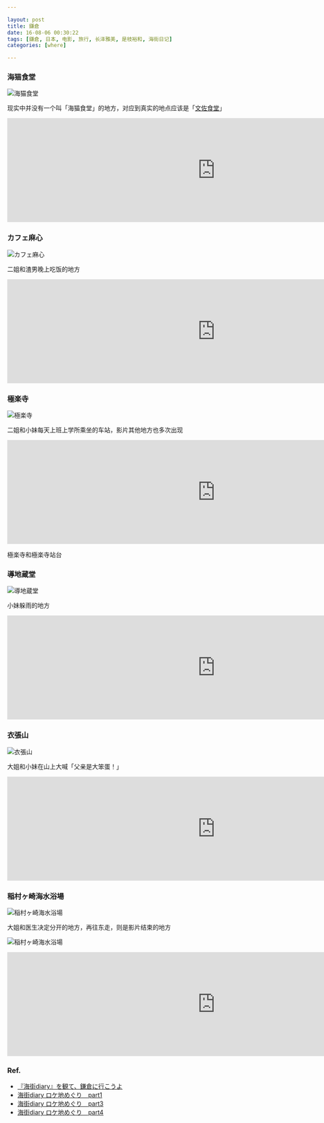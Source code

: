 ```yaml
---

layout: post
title: 鎌倉
date: 16-08-06 00:30:22
tags: [鎌倉, 日本, 电影, 旅行, 长泽雅美, 是枝裕和, 海街日记]
categories: [where]

---
```


### 海猫食堂

![海猫食堂]({{site.url}}/assets/blog_img/2016-08-06-kamakura/Umimachi.Diary.2015.720p.BluRay.DTS.x264-PuTao.mkv_20160808_214943.387.jpg) 

现实中并没有一个叫「海猫食堂」的地方，对应到真实的地点应该是「[文佐食堂](http://tabelog.com/en/kanagawa/A1404/A140403/14023018/)」

<iframe src="https://www.google.com/maps/embed?pb=!1m18!1m12!1m3!1d1628.1189986623224!2d139.48082015823465!3d35.30006738412198!2m3!1f0!2f0!3f0!3m2!1i1024!2i768!4f13.1!3m3!1m2!1s0x60184ee6b2301a67%3A0xf4aa8b858562a54b!2zSmFwYW4sIOOAkjI1MS0wMDM2IEthbmFnYXdhLWtlbiwgRnVqaXNhd2Etc2hpLCBFbm9zaGltYSwgMSBDaG9tZeKIkjYg5paH5L2Q6aOf5aCC!5e0!3m2!1sen!2sid!4v1470663596676" width="960" height="240" frameborder="0" style="border:0" allowfullscreen></iframe>

### カフェ麻心

![カフェ麻心]({{site.url}}/assets/blog_img/2016-08-06-kamakura/Umimachi.Diary.2015.720p.BluRay.DTS.x264-PuTao.mkv_20160808_215117.220.jpg) 

二姐和渣男晚上吃饭的地方

<iframe src="https://www.google.com/maps/embed?pb=!1m18!1m12!1m3!1d1450.3078020277646!2d139.53740937075972!3d35.310182748363246!2m3!1f0!2f0!3f0!3m2!1i1024!2i768!4f13.1!3m3!1m2!1s0x601845f01dfce89d%3A0x6e184407a45cc199!2z44Kr44OV44Kn6bq75b-D!5e0!3m2!1sen!2sid!4v1470663828883" width="960" height="240" frameborder="0" style="border:0" allowfullscreen></iframe>

### 極楽寺

![極楽寺]({{site.url}}/assets/blog_img/2016-08-06-kamakura/Umimachi.Diary.2015.720p.BluRay.DTS.x264-PuTao.mkv_20160808_214720.020.jpg) 

二姐和小妹每天上班上学所乘坐的车站，影片其他地方也多次出现

<iframe src="https://www.google.com/maps/embed?pb=!1m18!1m12!1m3!1d3255.82851463993!2d139.52624131521995!3d35.310242257835924!2m3!1f0!2f0!3f0!3m2!1i1024!2i768!4f13.1!3m3!1m2!1s0x601845f606447f8f%3A0x8018d5f8cc551f7e!2z5qW15qW95a-6!5e0!3m2!1sen!2s!4v1470464090822" width="960" height="240" frameborder="0" style="border:0" allowfullscreen></iframe>

極楽寺和極楽寺站台

### 導地蔵堂

![導地蔵堂]({{site.url}}/assets/blog_img/2016-08-06-kamakura/Umimachi.Diary.2015.720p.BluRay.DTS.x264-PuTao.mkv_20160808_222313.126.jpg) 

小妹躲雨的地方

<iframe src="https://www.google.com/maps/embed?pb=!1m18!1m12!1m3!1d1151.1154816382432!2d139.5284835581237!3d35.309801571170446!2m3!1f0!2f0!3f0!3m2!1i1024!2i768!4f13.1!3m3!1m2!1s0x601845f66dd93c57%3A0xe0ccb24ca1d80a1c!2zSmFwYW4sIOOAkjI0OC0wMDIzIEthbmFnYXdhLWtlbiwgS2FtYWt1cmEtc2hpLCBHb2t1cmFrdWppLCAyIENob21l4oiSMuKIkjIg5bCO5Zyw6JS1!5e0!3m2!1sen!2sid!4v1470666233722" width="960" height="240" frameborder="0" style="border:0" allowfullscreen></iframe>

### 衣張山

![衣張山]({{site.url}}/assets/blog_img/2016-08-06-kamakura/Umimachi.Diary.2015.720p.BluRay.DTS.x264-PuTao.mkv_20160808_223449.559.jpg) 

大姐和小妹在山上大喊「父亲是大笨蛋！」

<iframe src="https://www.google.com/maps/embed?pb=!1m18!1m12!1m3!1d3255.56052731245!2d139.56488001562371!3d35.31689985747308!2m3!1f0!2f0!3f0!3m2!1i1024!2i768!4f13.1!3m3!1m2!1s0x601845d36440aeb3%3A0x815651237245f13a!2z6KGj5by15bGxIOOBjeOBrOOBsOOCiuOChOOBvg!5e0!3m2!1sen!2sid!4v1470666969169" width="960" height="240" frameborder="0" style="border:0" allowfullscreen></iframe>

### 稲村ヶ崎海水浴場

![稲村ヶ崎海水浴場]({{site.url}}/assets/blog_img/2016-08-06-kamakura/Umimachi.Diary.2015.720p.BluRay.DTS.x264-PuTao.mkv_20160808_221011.336.jpg)

大姐和医生决定分开的地方，再往东走，则是影片结束的地方

![稲村ヶ崎海水浴場]({{site.url}}/assets/blog_img/2016-08-06-kamakura/Umimachi.Diary.2015.720p.BluRay.DTS.x264-PuTao.mkv_20160808_221758.688.jpg) 

<iframe src="https://www.google.com/maps/embed?pb=!1m18!1m12!1m3!1d704.2592350219728!2d139.5220327110334!3d35.30309261445795!2m3!1f0!2f0!3f0!3m2!1i1024!2i768!4f13.1!3m3!1m2!1s0x0%3A0x1898328f291eaa0!2z56iy5p2R44O25bSO5rW35rC05rW05aC0!5e0!3m2!1sen!2sid!4v1470665593905" width="960" height="240" frameborder="0" style="border:0" allowfullscreen></iframe>

### Ref.

- [『海街diary』を観て、鎌倉に行こうよ](http://www.roomie.jp/2015/06/267198/)
- [海街diary ロケ地めぐり　part1](http://nagisabiyori.com/umimachidiary)
- [海街diary ロケ地めぐり　part3](http://nagisabiyori.com/umimachi_3)
- [海街diary ロケ地めぐり　part4](http://nagisabiyori.com/umimachi4)